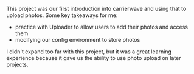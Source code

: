 This project was our first introduction into carrierwave and using that to upload photos.  Some key takeaways for me:
  - practice with Uploader to allow users to add their photos and access them
  - modifying our config environment to store photos

I didn't expand too far with this project, but it was a great learning experience because it gave us the ability to use photo upload on later projects.
